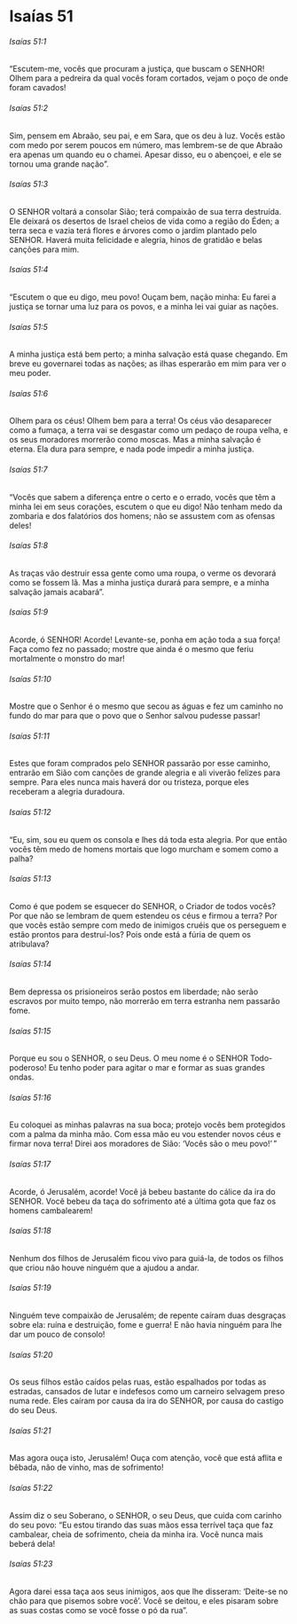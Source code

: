 # Isaías 51

###### Isaías 51:1

“Escutem-me, vocês que procuram a justiça, que buscam o SENHOR! Olhem para a pedreira da qual vocês foram cortados, vejam o poço de onde foram cavados!

###### Isaías 51:2

Sim, pensem em Abraão, seu pai, e em Sara, que os deu à luz. Vocês estão com medo por serem poucos em número, mas lembrem-se de que Abraão era apenas um quando eu o chamei. Apesar disso, eu o abençoei, e ele se tornou uma grande nação”.

###### Isaías 51:3

O SENHOR voltará a consolar Sião; terá compaixão de sua terra destruída. Ele deixará os desertos de Israel cheios de vida como a região do Éden; a terra seca e vazia terá flores e árvores como o jardim plantado pelo SENHOR. Haverá muita felicidade e alegria, hinos de gratidão e belas canções para mim.

###### Isaías 51:4

“Escutem o que eu digo, meu povo! Ouçam bem, nação minha: Eu farei a justiça se tornar uma luz para os povos, e a minha lei vai guiar as nações.

###### Isaías 51:5

A minha justiça está bem perto; a minha salvação está quase chegando. Em breve eu governarei todas as nações; as ilhas esperarão em mim para ver o meu poder.

###### Isaías 51:6

Olhem para os céus! Olhem bem para a terra! Os céus vão desaparecer como a fumaça, a terra vai se desgastar como um pedaço de roupa velha, e os seus moradores morrerão como moscas. Mas a minha salvação é eterna. Ela dura para sempre, e nada pode impedir a minha justiça.

###### Isaías 51:7

“Vocês que sabem a diferença entre o certo e o errado, vocês que têm a minha lei em seus corações, escutem o que eu digo! Não tenham medo da zombaria e dos falatórios dos homens; não se assustem com as ofensas deles!

###### Isaías 51:8

As traças vão destruir essa gente como uma roupa, o verme os devorará como se fossem lã. Mas a minha justiça durará para sempre, e a minha salvação jamais acabará”.

###### Isaías 51:9

Acorde, ó SENHOR! Acorde! Levante-se, ponha em ação toda a sua força! Faça como fez no passado; mostre que ainda é o mesmo que feriu mortalmente o monstro do mar!

###### Isaías 51:10

Mostre que o Senhor é o mesmo que secou as águas e fez um caminho no fundo do mar para que o povo que o Senhor salvou pudesse passar!

###### Isaías 51:11

Estes que foram comprados pelo SENHOR passarão por esse caminho, entrarão em Sião com canções de grande alegria e ali viverão felizes para sempre. Para eles nunca mais haverá dor ou tristeza, porque eles receberam a alegria duradoura.

###### Isaías 51:12

“Eu, sim, sou eu quem os consola e lhes dá toda esta alegria. Por que então vocês têm medo de homens mortais que logo murcham e somem como a palha?

###### Isaías 51:13

Como é que podem se esquecer do SENHOR, o Criador de todos vocês? Por que não se lembram de quem estendeu os céus e firmou a terra? Por que vocês estão sempre com medo de inimigos cruéis que os perseguem e estão prontos para destruí-los? Pois onde está a fúria de quem os atribulava?

###### Isaías 51:14

Bem depressa os prisioneiros serão postos em liberdade; não serão escravos por muito tempo, não morrerão em terra estranha nem passarão fome.

###### Isaías 51:15

Porque eu sou o SENHOR, o seu Deus. O meu nome é o SENHOR Todo-poderoso! Eu tenho poder para agitar o mar e formar as suas grandes ondas.

###### Isaías 51:16

Eu coloquei as minhas palavras na sua boca; protejo vocês bem protegidos com a palma da minha mão. Com essa mão eu vou estender novos céus e firmar nova terra! Direi aos moradores de Sião: ‘Vocês são o meu povo!’ ”

###### Isaías 51:17

Acorde, ó Jerusalém, acorde! Você já bebeu bastante do cálice da ira do SENHOR. Você bebeu da taça do sofrimento até a última gota que faz os homens cambalearem!

###### Isaías 51:18

Nenhum dos filhos de Jerusalém ficou vivo para guiá-la, de todos os filhos que criou não houve ninguém que a ajudou a andar.

###### Isaías 51:19

Ninguém teve compaixão de Jerusalém; de repente caíram duas desgraças sobre ela: ruína e destruição, fome e guerra! E não havia ninguém para lhe dar um pouco de consolo!

###### Isaías 51:20

Os seus filhos estão caídos pelas ruas, estão espalhados por todas as estradas, cansados de lutar e indefesos como um carneiro selvagem preso numa rede. Eles caíram por causa da ira do SENHOR, por causa do castigo do seu Deus.

###### Isaías 51:21

Mas agora ouça isto, Jerusalém! Ouça com atenção, você que está aflita e bêbada, não de vinho, mas de sofrimento!

###### Isaías 51:22

Assim diz o seu Soberano, o SENHOR, o seu Deus, que cuida com carinho do seu povo: “Eu estou tirando das suas mãos essa terrível taça que faz cambalear, cheia de sofrimento, cheia da minha ira. Você nunca mais beberá dela!

###### Isaías 51:23

Agora darei essa taça aos seus inimigos, aos que lhe disseram: ‘Deite-se no chão para que pisemos sobre você’. Você se deitou, e eles pisaram sobre as suas costas como se você fosse o pó da rua”.

